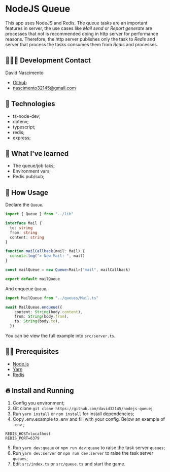 <p align="center">

  # NodeJS Queue
  
  This app uses NodeJS and Redis. The queue tasks are an important features in server, the use cases like _Mail send_ or _Report generate_ are processes that not is recommended doing in http server for performance reasons. Therefore, the http server publishes only the task to _Redis_
  and server that process the tasks consumes them from _Redis_ and processes.

</p>

## 👨🏼‍💻 Development Contact

David Nascimento

* [Github](https://github.com/david32145)
* [nascimento32145@gmail.com](https://gmail.com)

## 🚀 Technologies

* ts-node-dev; 
* dotenv; 
* typescript; 
* redis; 
* express; 

## 🎌 What I've learned

* The queue/job taks; 
* Environment vars; 
* Redis pub/sub; 

## 🎥 How Usage

Declare the `Queue`.

``` ts
import { Queue } from "../lib"

interface Mail {
  to: string
  from: string
  content: string
}

function mailCallback(mail: Mail) {
  console.log("> New Mail: ", mail)
}

const mailQueue = new Queue<Mail>("mail", mailCallback)

export default mailQueue
```

And enqueue `Queue`.

```ts
import MailQueue from "../queues/Mail.ts"

await MailQueue.enqueue({
    content: String(body.content),
    from: String(body.from),
    to: String(body.to),
  })
```

You can be view the full example into `src/server.ts`.

## ✋🏻 Prerequisites

* [Node.js](https://nodejs.org/en/)
* [Yarn](https://yarnpkg.com/pt-BR/docs/install)
* [Redis](https://redis.io/)

## 🔥 Install and Running

1. Config you environment;
2. Git clone `git clone https://github.com/david32145/nodejs-queue`; 
3. Run `yarn install` or `npm install` for install dependencies; 
4. Copy .env.example to .env and fill with your config. Below an example of `.env` ; 

``` env
REDIS_HOST=localhost
REDIS_PORT=6379
```
5. Run `yarn dev:queue` or `npm run dev:queue` 
to raise the task server `queues`;
6. Run `yarn dev:server` or `npm run dev:server` 
to raise the task server `queues`;
7. Edit `src/index.ts` or `src/queue.ts` and start the game.
